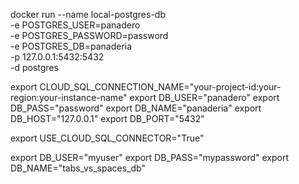 




docker run --name local-postgres-db \
    -e POSTGRES_USER=panadero \
    -e POSTGRES_PASSWORD=password \
    -e POSTGRES_DB=panaderia \
    -p 127.0.0.1:5432:5432 \
    -d postgres





export CLOUD_SQL_CONNECTION_NAME="your-project-id:your-region:your-instance-name"
export DB_USER="panadero"
export DB_PASS="password"
export DB_NAME="panaderia"
export DB_HOST="127.0.0.1"
export DB_PORT="5432"

export USE_CLOUD_SQL_CONNECTOR="True"

export DB_USER="myuser"
export DB_PASS="mypassword"
export DB_NAME="tabs_vs_spaces_db"
